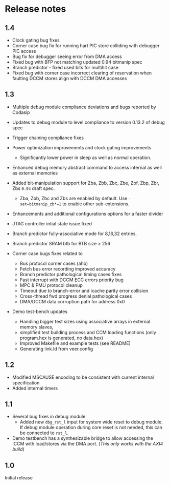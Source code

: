 # Release notes

## 1.4

* Clock gating bug fixes
* Corner case bug fix for running hart PIC store colliding with debugger PIC access
* Bug fix for debugger seeing error from DMA access
* Fixed bug with BFP not matching updated 0.94 bitmanip spec
* Branch predictor - fixed used bits for multihit case
* Fixed bug with corner case incorrect clearing of reservation when faulting DCCM 
  stores align with DCCM DMA accesses

## 1.3

* Multiple debug module compliance deviations and bugs reported by Codasip
* Updates to debug module to level compliance to version 0.13.2 of debug spec
* Trigger chaining compliance fixes
* Power optimization improvements and clock gating improvements
  * Significantly lower power in sleep as well as normal operation.
* Enhanced debug memory abstract command to access internal as well as external memories
* Added bit-manipulation support for Zba, Zbb, Zbc, Zbe, Zbf, Zbp, Zbr, Zbs `0.94` draft spec.
  * Zba, Zbb, Zbc and Zbs are enabled by default. Use `-set=bitmanip_zb*=1` to enable other sub-extensions.
* Enhancements and additional configurations options for a faster divider
* JTAG controller intial state issue fixed
* Branch predictor fully-associative mode for 8,16,32 entries.
* Branch predictor SRAM  btb for BTB size > 256
* Corner case bugs fixes related to 
  * Bus protocol corner cases (ahb)
  * Fetch bus error recording improved accuracy
  * Branch predictor pathological timing cases fixes
  * Fast interrupt with DCCM ECC errors priority bug
  * MPC & PMU protocol cleanup
  * Timeout due to branch-error and icache parity error collision
  * Cross-thread fwd progress denial pathological cases
  * DMA/DCCM data corruption path for address 0x0

* Demo test-bench updates
  * Handling bigger test sizes using associative arrays in external memory slaves, 
  * simplified test building process and CCM loading functions (only program.hex is generated, no data.hex)
  * Improved Makefile and example tests (see README)
  * Generating link.ld from veer.config
    
## 1.2

* Modified MSCAUSE encoding to be consistent with current internal specification
* Added internal timers

## 1.1

* Several bug fixes in debug module
  * Added new `dbg_rst_l` input for system wide reset to debug module. If debug module operation during core reset is not needed, this can be connected to `rst_l`.
* Demo testbench has a synthesizable bridge to allow accessing the ICCM with load/stores via the DMA port. (*This only works with the AXI4 build*)


## 1.0

Initial release
